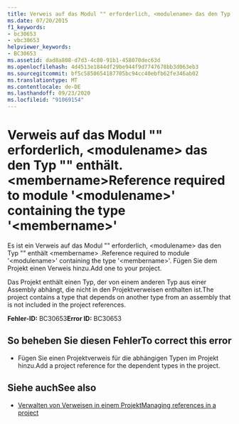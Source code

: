 ```yaml
---
title: Verweis auf das Modul "" erforderlich, <modulename> das den Typ "" enthält. <membername>
ms.date: 07/20/2015
f1_keywords:
- bc30653
- vbc30653
helpviewer_keywords:
- BC30653
ms.assetid: dad8a808-d7d3-4c80-91b1-458070dec63d
ms.openlocfilehash: 4d4513e1844df29be944f9d7747678bb3d063eb3
ms.sourcegitcommit: bf5c5850654187705bc94cc40ebfb62fe346ab02
ms.translationtype: MT
ms.contentlocale: de-DE
ms.lasthandoff: 09/23/2020
ms.locfileid: "91069154"
---
```

# <a name="reference-required-to-module-modulename-containing-the-type-membername"></a><span data-ttu-id="5e1d4-102">Verweis auf das Modul "" erforderlich, \<modulename> das den Typ "" enthält. \<membername></span><span class="sxs-lookup"><span data-stu-id="5e1d4-102">Reference required to module '\<modulename>' containing the type '\<membername>'</span></span>

<span data-ttu-id="5e1d4-103">Es ist ein Verweis auf das Modul "" erforderlich, \<modulename> das den Typ "" enthält \<membername> .</span><span class="sxs-lookup"><span data-stu-id="5e1d4-103">Reference required to module '\<modulename>' containing the type '\<membername>'.</span></span> <span data-ttu-id="5e1d4-104">Fügen Sie dem Projekt einen Verweis hinzu.</span><span class="sxs-lookup"><span data-stu-id="5e1d4-104">Add one to your project.</span></span>  
  
 <span data-ttu-id="5e1d4-105">Das Projekt enthält einen Typ, der von einem anderen Typ aus einer Assembly abhängt, die nicht in den Projektverweisen enthalten ist.</span><span class="sxs-lookup"><span data-stu-id="5e1d4-105">The project contains a type that depends on another type from an assembly that is not included in the project references.</span></span>  
  
 <span data-ttu-id="5e1d4-106">**Fehler-ID:** BC30653</span><span class="sxs-lookup"><span data-stu-id="5e1d4-106">**Error ID:** BC30653</span></span>  
  
## <a name="to-correct-this-error"></a><span data-ttu-id="5e1d4-107">So beheben Sie diesen Fehler</span><span class="sxs-lookup"><span data-stu-id="5e1d4-107">To correct this error</span></span>  
  
- <span data-ttu-id="5e1d4-108">Fügen Sie einen Projektverweis für die abhängigen Typen im Projekt hinzu.</span><span class="sxs-lookup"><span data-stu-id="5e1d4-108">Add a project reference for the dependent types in the project.</span></span>  
  
## <a name="see-also"></a><span data-ttu-id="5e1d4-109">Siehe auch</span><span class="sxs-lookup"><span data-stu-id="5e1d4-109">See also</span></span>

- [<span data-ttu-id="5e1d4-110">Verwalten von Verweisen in einem Projekt</span><span class="sxs-lookup"><span data-stu-id="5e1d4-110">Managing references in a project</span></span>](/visualstudio/ide/managing-references-in-a-project)
